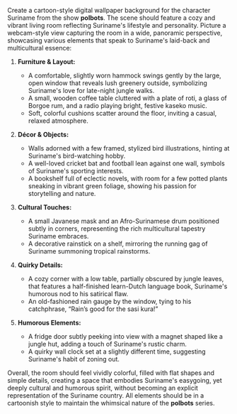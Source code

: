Create a cartoon-style digital wallpaper background for the character Suriname from the show **polbots**. The scene should feature a cozy and vibrant living room reflecting Suriname's lifestyle and personality. Picture a webcam-style view capturing the room in a wide, panoramic perspective, showcasing various elements that speak to Suriname's laid-back and multicultural essence:

1. **Furniture & Layout:**
   - A comfortable, slightly worn hammock swings gently by the large, open window that reveals lush greenery outside, symbolizing Suriname's love for late-night jungle walks.
   - A small, wooden coffee table cluttered with a plate of roti, a glass of Borgoe rum, and a radio playing bright, festive kaseko music.
   - Soft, colorful cushions scatter around the floor, inviting a casual, relaxed atmosphere.

2. **Décor & Objects:**
   - Walls adorned with a few framed, stylized bird illustrations, hinting at Suriname's bird-watching hobby.
   - A well-loved cricket bat and football lean against one wall, symbols of Suriname's sporting interests.
   - A bookshelf full of eclectic novels, with room for a few potted plants sneaking in vibrant green foliage, showing his passion for storytelling and nature.

3. **Cultural Touches:**
   - A small Javanese mask and an Afro-Surinamese drum positioned subtly in corners, representing the rich multicultural tapestry Suriname embraces.
   - A decorative rainstick on a shelf, mirroring the running gag of Suriname summoning tropical rainstorms.

4. **Quirky Details:**
   - A cozy corner with a low table, partially obscured by jungle leaves, that features a half-finished learn-Dutch language book, Suriname's humorous nod to his satirical flaw.
   - An old-fashioned rain gauge by the window, tying to his catchphrase, “Rain’s good for the sasi kura!”

5. **Humorous Elements:**
   - A fridge door subtly peeking into view with a magnet shaped like a jungle hut, adding a touch of Suriname's rustic charm.
   - A quirky wall clock set at a slightly different time, suggesting Suriname's habit of zoning out.

Overall, the room should feel vividly colorful, filled with flat shapes and simple details, creating a space that embodies Suriname's easygoing, yet deeply cultural and humorous spirit, without becoming an explicit representation of the Suriname country. All elements should be in a cartoonish style to maintain the whimsical nature of the **polbots** series.
